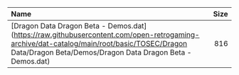 |Name|Size|
|:---|---:|
|[Dragon Data Dragon Beta - Demos.dat](https://raw.githubusercontent.com/open-retrogaming-archive/dat-catalog/main/root/basic/TOSEC/Dragon Data/Dragon Beta/Demos/Dragon Data Dragon Beta - Demos.dat)|816|
